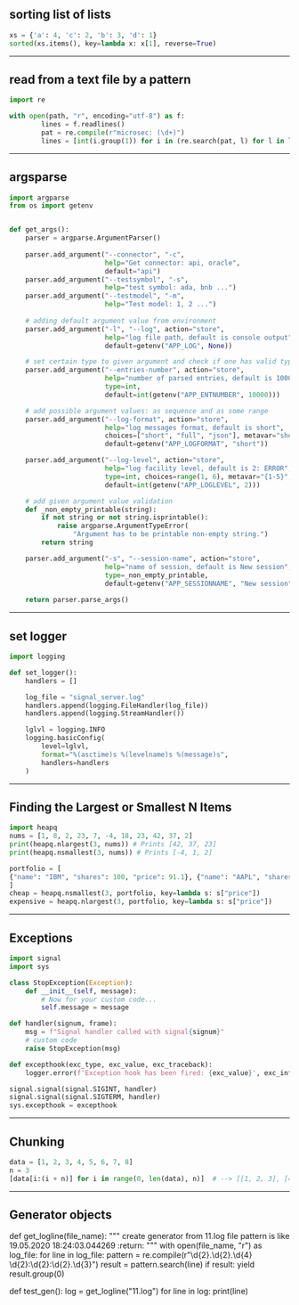 ## sorting list of lists
```python
xs = {'a': 4, 'c': 2, 'b': 3, 'd': 1}
sorted(xs.items(), key=lambda x: x[1], reverse=True)
```

---

## read from a text file by a pattern
```python
import re

with open(path, "r", encoding="utf-8") as f:
        lines = f.readlines()
        pat = re.compile(r"microsec: (\d+)")
        lines = [int(i.group(1)) for i in (re.search(pat, l) for l in lines if "microsec" in l) if i]
```

---

## argsparse
```python
import argparse
from os import getenv


def get_args():
    parser = argparse.ArgumentParser()
    
    parser.add_argument("--connector", "-c",
                        help="Get connector: api, oracle",
                        default="api")
    parser.add_argument("--testsymbol", "-s",
                        help="test symbol: ada, bnb ...")
    parser.add_argument("--testmodel", "-m",
                        help="Test model: 1, 2 ...")
                        
    # adding default argument value from environment
    parser.add_argument("-l", "--log", action="store",
                        help="log file path, default is console output",
                        default=getenv("APP_LOG", None))

    # set certain type to given argument and check if one has valid type
    parser.add_argument("--entries-number", action="store",
                        help="number of parsed entries, default is 10000",
                        type=int,
                        default=int(getenv("APP_ENTNUMBER", 10000)))

    # add possible argument values: as sequence and as some range 
    parser.add_argument("--log-format", action="store",
                        help="log messages format, default is short",
                        choices=["short", "full", "json"], metavar="short | full | json",
                        default=getenv("APP_LOGFORMAT", "short"))

    parser.add_argument("--log-level", action="store",
                        help="log facility level, default is 2: ERROR",
                        type=int, choices=range(1, 6), metavar="{1-5}",
                        default=int(getenv("APP_LOGLEVEL", 2)))

    # add given argument value validation
    def _non_empty_printable(string):
        if not string or not string.isprintable():
            raise argparse.ArgumentTypeError(
                "Argument has to be printable non-empty string.")
        return string

    parser.add_argument("-s", "--session-name", action="store",
                        help="name of session, default is New session",
                        type=_non_empty_printable,
                        default=getenv("APP_SESSIONNAME", "New session"))
    
    return parser.parse_args()
```
---

## set logger

```python
import logging

def set_logger():
    handlers = []

    log_file = "signal_server.log"
    handlers.append(logging.FileHandler(log_file))
    handlers.append(logging.StreamHandler())

    lglvl = logging.INFO
    logging.basicConfig(
        level=lglvl,
        format="%(asctime)s %(levelname)s %(message)s",
        handlers=handlers
    )
```

---

## Finding the Largest or Smallest N Items
```python
import heapq
nums = [1, 8, 2, 23, 7, -4, 18, 23, 42, 37, 2] 
print(heapq.nlargest(3, nums)) # Prints [42, 37, 23] 
print(heapq.nsmallest(3, nums)) # Prints [-4, 1, 2]

portfolio = [
{"name": "IBM", "shares": 100, "price": 91.1}, {"name": "AAPL", "shares": 50, "price": 543.22}, {"name": "FB", "shares": 200, "price": 21.09}, {"name": "HPQ", "shares": 35, "price": 31.75}, {"name": "YHOO", "shares": 45, "price": 16.35}, {"name": "ACME", "shares": 75, "price": 115.65}
]
cheap = heapq.nsmallest(3, portfolio, key=lambda s: s["price"])
expensive = heapq.nlargest(3, portfolio, key=lambda s: s["price"])
```

---
## Exceptions

```python
import signal
import sys

class StopException(Exception):
    def __init__(self, message):
        # Now for your custom code...
        self.message = message

def handler(signum, frame):
    msg = f"Signal handler called with signal{signum}"
    # custom code
    raise StopException(msg)

def excepthook(exc_type, exc_value, exc_traceback):
    logger.error(f'Exception hook has been fired: {exc_value}', exc_info=(exc_type, exc_value, exc_traceback))

signal.signal(signal.SIGINT, handler)
signal.signal(signal.SIGTERM, handler)
sys.excepthook = excepthook

```

---
## Chunking

```python
data = [1, 2, 3, 4, 5, 6, 7, 8]
n = 3
[data[i:(i + n)] for i in range(0, len(data), n)]  # --> [[1, 2, 3], [4, 5, 6], [7, 8]]
```

---
## Generator objects
def get_logline(file_name):
    """
    create generator from 11.log file
    pattern is like 19.05.2020 18:24:03.044269
    :return:
    """
    with open(file_name, "r") as log_file:
        for line in log_file:
            pattern = re.compile(r"\d{2}.\d{2}.\d{4} \d{2}:\d{2}:\d{2}.\d{3}")
            result = pattern.search(line)
            if result:
                yield result.group(0)


def test_gen():
    log = get_logline("11.log")
    for line in log:
        print(line)
